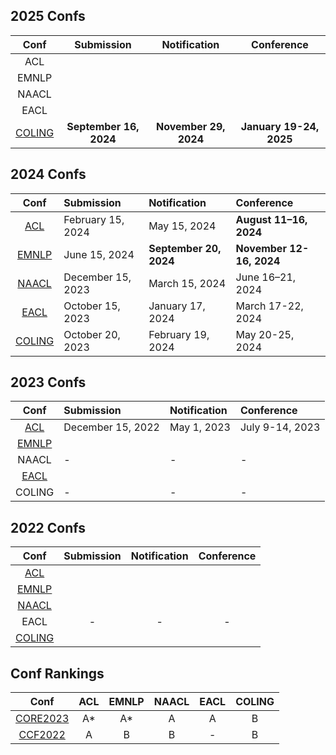 
## 2025 Confs 
|  Conf  | Submission    |   Notification  |   Conference  |
| :---:  |    :----:     |     :---:       |     :---:     |
|  ACL   |               |                 |               |
|  EMNLP |               |                 |               |
|  NAACL |               |                 |               |
|  EACL  |               |                 |               |
|[COLING](https://coling2025.org/)|**September 16, 2024**|**November 29, 2024**|**January 19-24, 2025**|
 
 
## 2024 Confs
|  Conf  | Submission    |   Notification  |   Conference  |
| :---:  |    :----     |     :---       |     :---     |
| [ACL](https://2024.aclweb.org/)   |February 15, 2024|May 15, 2024|**August 11–16, 2024**|
| [EMNLP](https://2024.emnlp.org/)  |June 15, 2024|**September 20, 2024**|**November 12-16, 2024**|
| [NAACL](https://2024.naacl.org/)  |December 15, 2023|March 15, 2024|June 16–21, 2024|
| [EACL](https://2024.eacl.org/)    |October 15, 2023|January 17, 2024|March 17-22, 2024|
| [COLING](https://lrec-coling-2024.org/) |October 20, 2023|February 19, 2024|May 20-25, 2024|


## 2023 Confs
|  Conf  | Submission    |   Notification  |   Conference  |
| :---:  |    :----     |     :---       |     :---     |
| [ACL](https://2023.aclweb.org/)   |December 15, 2022|May 1, 2023|July 9-14, 2023|
| [EMNLP](https://2023.emnlp.org/)  |               |                 |               |
|  NAACL                            |       -       |        -        |       -       |
| [EACL](https://2023.eacl.org/)    |               |                 |               |
|  COLING                           |       -       |        -        |       -       |


## 2022 Confs
|  Conf  | Submission    |   Notification  |   Conference  |
| :---:  |    :----:     |     :---:       |     :---:     |
| [ACL](https://www.aclweb.org/portal/content/60th-annual-meeting-association-computational-linguistics)                        |               |                 |               |
| [EMNLP](https://2022.emnlp.org/)  |               |                 |               |
| [NAACL](https://2022.naacl.org/)  |               |                 |               |
|  EACL                             |       -       |        -        |       -       |
| [COLING](https://coling2022.org/) |               |                 |               |

## Conf Rankings
|  Conf  |   ACL   |   EMNLP  |   NAACL  | EACL | COLING |
| :---:  | :----:  |   :---:  |  :---:   | :---:|  :---: |
| [CORE2023](https://portal.core.edu.au/conf-ranks/) | A* | A* | A | A | B |
| [CCF2022](https://www.ccf.org.cn/)                 | A  | B  | B | - | B |
<!--stackedit_data:
eyJoaXN0b3J5IjpbLTM4OTA4MTY5NCw0MjM1MzAyMzAsNDIzNT
MwMjMwLC0xNzIyNjY5NzQ0LC0xNjMyMzg4Nzc0LC03MDI1NTQ0
ODYsLTE1OTYzMTIzODUsODUwMDY1NTkyLC0yMTI3ODYyNjQyLC
0yMDcyNTQ1Mjg3LC0xNzc0NDkzMjg2LC0xNTk0MTQzMjA0LDIx
MjU5NTAzMDgsLTU1MzA0Njg4MiwtMTA3MDM5MjUzMCwxOTQxOD
ExMDU4LDc1MTEwMjE3MSw3Nzg4MDE2MzcsMTQwNTg4MTYzMSwx
MzA2NTU0MDEyXX0=
-->